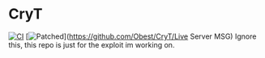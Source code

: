 # CryT
[![CI](https://github.com/Obesto/CryT/actions/workflows/blank.yml/badge.svg)](https://github.com/Obesto/CryT/actions/workflows/blank.yml) [![Patched](https://github.com/Obesto/CryT/actions/workflows/blank.yml/badge.svg)](https://github.com/Obest/CryT/Live Server MSG)
Ignore this, this repo is just for the exploit im working on.
